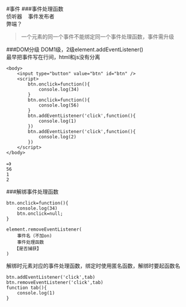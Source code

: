 #事件
###事件处理函数<br>
侦听器 &nbsp;&nbsp;&nbsp;事件发布者<br>
弊端？
>一个元素的同一个事件不能绑定同一个事件处理函数，事件需升级<br>

###DOM分级
DOM1级，2级element.addEventListener()<br>
最早把事件写在行间，html和js没有分离

    <body>
		<input type="button" value="btn" id="btn" />
		<script>
			btn.onclick=function(){
				console.log(34)
			}
			btn.onclick=function(){
				console.log(56)
			}
			btn.addEventListener('click',function(){
				console.log(1)
			})
			btn.addEventListener('click',function(){
				console.log(2)
			})
		</script>
	</body>

    =》
    56
    1
    2

###解绑事件处理函数

    btn.onclick=function(){
    	console.log(34)
        btn.onclick=null;
    }

    element.removeEventListener(
        事件名（不加on)
        事件处理函数
       【是否捕获】
    )

解绑时元素对应的事件处理函数，绑定时使用匿名函数，解绑时要起函数名   

    btn.addEventListener('click',tab)
	btn.removeEventListener('click',tab)
	function tab(){
		console.log(1)
	}